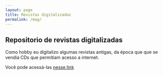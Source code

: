 ```yaml
---
layout: page
title: Revistas digitalizadas
permalink: /mag/
---
```



## Repositorio de revistas digitalizadas

Como hobby eu digitalizo algumas revistas antigas, da época que que se vendia CDs que permitiam acesso a internet.

Você pode acessá-las [nesse link](https://www.ime.usp.br/~arthur/pdfs/)
